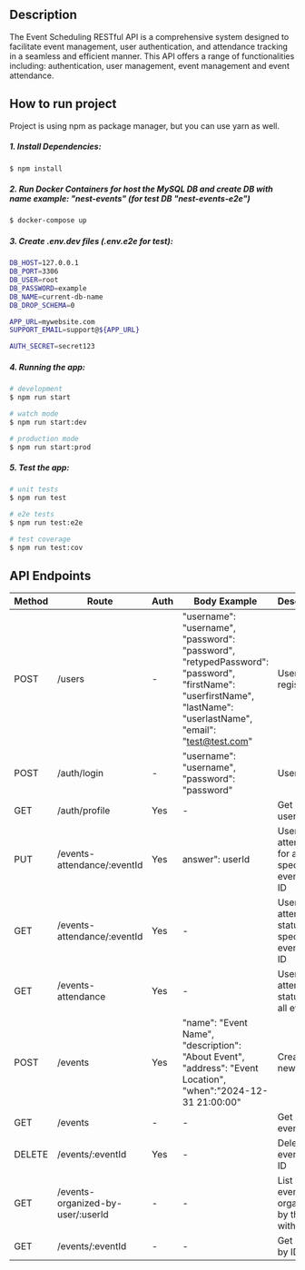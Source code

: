 ## Description

The Event Scheduling RESTful API is a comprehensive system designed to facilitate event management, user authentication, and attendance tracking in a seamless and efficient manner. This API offers a range of functionalities including: authentication, user management, event management and event attendance.

## How to run project
Project is using npm as package manager, but you can use yarn as well.
##### 1. Install Dependencies:
```bash
$ npm install
```

##### 2. Run Docker Containers for host the MySQL DB and create DB with name example: "nest-events" (for test DB "nest-events-e2e")

```bash
$ docker-compose up
```

##### 3. Create .env.dev files (.env.e2e for test):

```bash
DB_HOST=127.0.0.1
DB_PORT=3306
DB_USER=root
DB_PASSWORD=example
DB_NAME=current-db-name
DB_DROP_SCHEMA=0

APP_URL=mywebsite.com
SUPPORT_EMAIL=support@${APP_URL}

AUTH_SECRET=secret123
```

##### 4. Running the app:

```bash
# development
$ npm run start

# watch mode
$ npm run start:dev

# production mode
$ npm run start:prod
```

##### 5. Test the app:

```bash
# unit tests
$ npm run test

# e2e tests
$ npm run test:e2e

# test coverage
$ npm run test:cov
```
## API Endpoints

| Method | Route | Auth | Body Example | Description |
|---|---|---|---|---|
| POST | /users | - | "username": "username",<br>"password": "password",<br>"retypedPassword": "password",<br>"firstName": "userfirstName",<br>"lastName": "userlastName",<br>"email": "test@test.com" | User register |
| POST | /auth/login | - | "username": "username",<br>"password": "password" | User login |
| GET | /auth/profile | Yes | - | Get current user profile |
| PUT | /events-attendance/:eventId | Yes | answer": userId | User mark attendance for a specific event with  ID |
| GET | /events-attendance/:eventId | Yes | - | Users attendance status for a specific event with ID |
| GET | /events-attendance | Yes | - | User attendance status for all events |
| POST | /events | Yes | "name": "Event Name",<br>"description": "About Event", <br>"address": "Event Location",<br>"when":"2024-12-31 21:00:00" | Create a new event |
| GET | /events | - | - | Get a list of events |
| DELETE | /events/:eventId | Yes | - | Delete user event with ID |
| GET | /events-organized-by-user/:userId | - | - | List of events organized by the user with ID |
| GET | /events/:eventId | - | - | Get event by ID |
